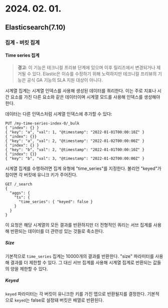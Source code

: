# 2024. 02. 01.

## Elasticsearch(7.10)

### 집계 - 버킷 집계

#### Time series 집계

> **경고**: 이 기능은 테크니컬 프리뷰 단계에 있으며 이후 릴리즈에서 변경되거나 제거될 수 있다. Elastic은 이슈를 수정하기 위해 노력하지만 테크니컬 프리뷰의 기능은 공식 GA 기능의 SLA 지원 대상이 아니다.

시계열 집계는 시계열 인덱스를 사용해 생성된 데이터를 쿼리한다. 이는 주로 지표나 시간 요소를 가진 다른 요소와 같은 데이터이며 시계열 모드를 사용해 인덱스를 생성해야 한다.

데이터는 다른 인덱스처럼 시계열 인덱스에 추가할 수 있다:

```htttp
PUT /my-time-series-index-0/_bulk
{ "index": {} }
{ "key": "a", "val": 1, "@timestamp": "2022-01-01T00:00:10Z" }
{ "index": {}}
{ "key": "a", "val": 2, "@timestamp": "2022-01-02T00:00:00Z" }
{ "index": {} }
{ "key": "b", "val": 2, "@timestamp": "2022-01-01T00:00:10Z" }
{ "index": {}}
{ "key": "b", "val": 3, "@timestamp": "2022-01-02T00:00:00Z" }
```

시계열 집계를 수행하려면 집계 유형에 "time_series"를 지정한다. 불리언 "keyed"가 참이면 각 버킷에 유니크 키가 주어진다.

```http
GET /_search
{
  "aggs": {
    "ts": {
      "time_series": { "keyed": false }
    }
  }
}
```

이 요청은 해당 시계열의 모든 결과를 반환하지만 더 전형적인 쿼리는 서브 집계를 사용해 반환되는 데이터를 더 관련성 있는 것들로 축소한다.

##### Size

기본적으로 `time_series` 집계는 10000개의 결과를 반환한다. "size" 파라미터를 사용해 결과를 더 제한할 수 있다. 그 대신 서브 집계를 사용해 시계열 집계로 반환되는 값들의 양을 제한할 수 있다.

##### Keyed

`keyed` 파라미터는 각 버킷이 유니크한 키를 가진 맵으로 반환될지를 결정한다. 기본적으로 `keyed`는 false로 설정돼 버킷은 배열로 반환된다.